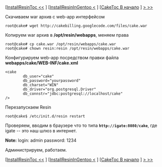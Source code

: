 [[InstallResinToc <<](.md) ] [[InstallResinInGentoo <](.md) ] [[CakeToc В начало](.md) ] [> ](.md) [>> ](.md)

Скачиваем war архив с web-app интерфейсом
```
root@cake# wget http://cakebilling.googlecode.com/files/cake.war
```

Копируем war архив в **/opt/resin/webapps**, меняем права
```
root@cake# cp cake.war /opt/resin/webapps/cake.war
root@cake# chown resin:resin /opt/resin/webapps/cake.war
```

Конфигурируем web-app посредством правки файла **webapps/cake/WEB-INF/cake.xml**
```
<cake
        db_user="cake"
        db_password="yourpassword"
        db_charset="WIN"
        db_driver="org.postgresql.Driver"
        db_connstr="jdbc:postgresql://localhost/cake"
/>
```

Перезапускаем Resin
```
root@cake$ /etc/init.d/resin restart
```

Проверяем, вводим в браузере что то типа **`http://igate:8080/cake`**, где igate -- это наш шлюз в интернет.

**Note:**
login: admin
password: 1234

Администрируем, работаем.

[[InstallResinToc <<](.md) ] [[InstallResinInGentoo <](.md) ] [[CakeToc В начало](.md) ] [> ](.md) [>> ](.md)